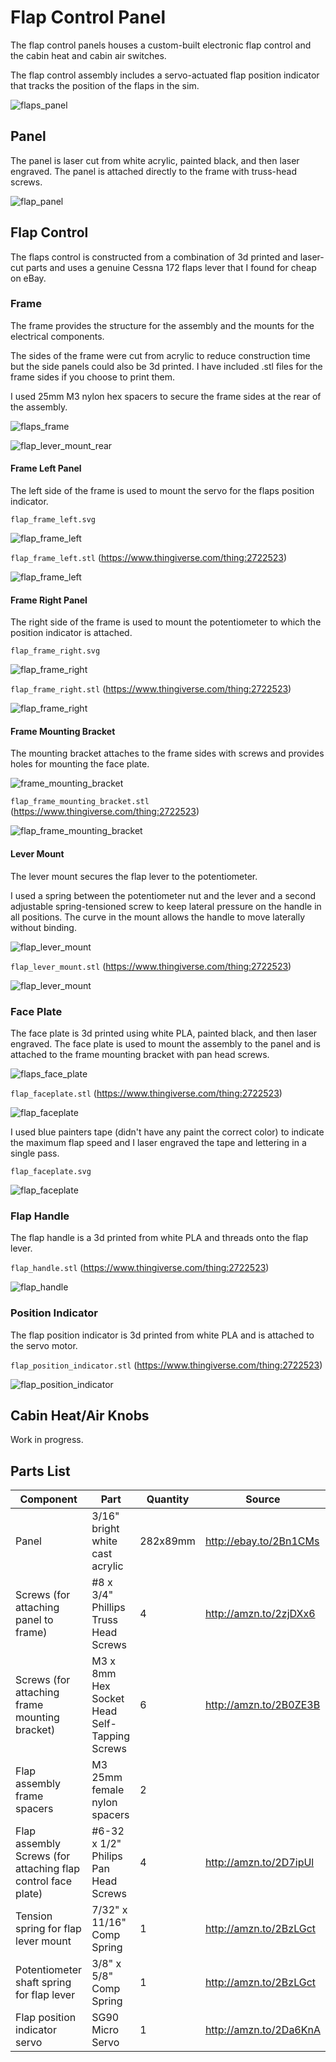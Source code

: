 # Flap Control Panel

The flap control panels houses a custom-built electronic flap control and the cabin heat and cabin air switches.

The flap control assembly includes a servo-actuated flap position indicator that tracks the position of the flaps in the sim.

![flaps_panel](images/flaps_panel.jpg)

## Panel

The panel is laser cut from white acrylic, painted black, and then laser engraved. The panel is attached directly to the frame with truss-head screws.

![flap_panel](flap_panel.svg)

## Flap Control

The flaps control is constructed from a combination of 3d printed and laser-cut parts and uses a genuine Cessna 172 flaps lever that I found for cheap on eBay.

### Frame

The frame provides the structure for the assembly and the mounts for the electrical components.

The sides of the frame were cut from acrylic to reduce construction time but the side panels could also be 3d printed. I have included .stl files for the frame sides if you choose to print them. 

I used 25mm M3 nylon hex spacers to secure the frame sides at the rear of the assembly.

![flaps_frame](images/flaps_frame.jpg)

![flap_lever_mount_rear](images/flap_lever_mount_rear.jpg)

#### Frame Left Panel

The left side of the frame is used to mount the servo for the flaps position indicator.

`flap_frame_left.svg`

![flap_frame_left](flap_frame_left.svg)

`flap_frame_left.stl` (https://www.thingiverse.com/thing:2722523)

![flap_frame_left](https://cdn.thingiverse.com/renders/3d/78/b2/d0/64/38217c8ac11dd7c0b040bb87404aada8_preview_featured.jpg)

#### Frame Right Panel

The right side of the frame is used to mount the potentiometer to which the position indicator is attached.

`flap_frame_right.svg`

![flap_frame_right](flap_frame_right.svg)

`flap_frame_right.stl` (https://www.thingiverse.com/thing:2722523)

![flap_frame_right](https://cdn.thingiverse.com/renders/14/fb/ab/3b/8a/621ee3263bb3322668392e06a46b8c77_preview_featured.jpg)

#### Frame Mounting Bracket

The mounting bracket attaches to the frame sides with screws and provides holes for mounting the face plate.

![frame_mounting_bracket](images/frame_mounting_bracket.jpg)

`flap_frame_mounting_bracket.stl` (https://www.thingiverse.com/thing:2722523)

![flap_frame_mounting_bracket](https://cdn.thingiverse.com/renders/14/33/bc/09/32/1481a6a28dd1a7367791669bd501afb1_preview_featured.jpg)

#### Lever Mount

The lever mount secures the flap lever to the potentiometer.

I used a spring between the potentiometer nut and the lever and a second adjustable spring-tensioned screw to keep lateral pressure on the handle in all positions. The curve in the mount allows the handle to move laterally without binding.

![flap_lever_mount](images/flap_lever_mount.jpg)

`flap_lever_mount.stl` (https://www.thingiverse.com/thing:2722523)

![flap_lever_mount](https://cdn.thingiverse.com/renders/51/c7/4c/03/06/ed70e91f2c6651211cf98dc2dad79c79_preview_featured.jpg)

### Face Plate

The face plate is 3d printed using white PLA, painted black, and then laser engraved. The face plate is used to mount the assembly to the panel and is attached to the frame mounting bracket with pan head screws.

![flaps_face_plate](images/flaps_face_plate.jpg)

`flap_faceplate.stl` (https://www.thingiverse.com/thing:2722523)

![flap_faceplate](https://cdn.thingiverse.com/renders/ff/c9/55/7f/e7/4c19827c4beaa1f0516fe072094acf4f_preview_featured.jpg)

I used blue painters tape (didn't have any paint the correct color) to indicate the maximum flap speed and I laser engraved the tape and lettering in a single pass.

`flap_faceplate.svg`

![flap_faceplate](flap_faceplate.svg)

### Flap Handle

The flap handle is a 3d printed from white PLA and threads onto the flap lever.

`flap_handle.stl` (https://www.thingiverse.com/thing:2722523)

![flap_handle](https://cdn.thingiverse.com/renders/75/ec/23/f2/10/ca375c817be3c2989422022492f4cd9d_preview_featured.jpg)

### Position Indicator

The flap position indicator is 3d printed from white PLA and is attached to the servo motor.

`flap_position_indicator.stl` (https://www.thingiverse.com/thing:2722523)

![flap_position_indicator](https://cdn.thingiverse.com/renders/8e/03/01/43/b1/db887af09c93a93bba9b7eea1f1b649a_preview_featured.jpg)

## Cabin Heat/Air Knobs

Work in progress.

## Parts List

| Component                                | Part                                     | Quantity | Source                 |
| ---------------------------------------- | ---------------------------------------- | -------- | ---------------------- |
| Panel                                    | 3/16" bright white cast acrylic          | 282x89mm | http://ebay.to/2Bn1CMs |
| Screws (for attaching panel to frame)    | \#8 x 3/4" Phillips Truss Head Screws    | 4        | http://amzn.to/2zjDXx6 |
| Screws (for attaching frame mounting bracket) | M3 x 8mm Hex Socket Head Self-Tapping Screws | 6        | http://amzn.to/2B0ZE3B |
| Flap assembly frame spacers              | M3 25mm female nylon spacers             | 2        |                        |
| Flap assembly Screws (for attaching flap control face plate) | \#6-32 x 1/2" Philips Pan Head Screws    | 4        | http://amzn.to/2D7ipUl |
| Tension spring for flap lever mount      | 7/32" x 11/16" Comp Spring               | 1        | http://amzn.to/2BzLGct |
| Potentiometer shaft spring for flap lever | 3/8" x 5/8" Comp Spring                  | 1        | http://amzn.to/2BzLGct |
| Flap position indicator servo            | SG90 Micro Servo                         | 1        | http://amzn.to/2Da6KnA |